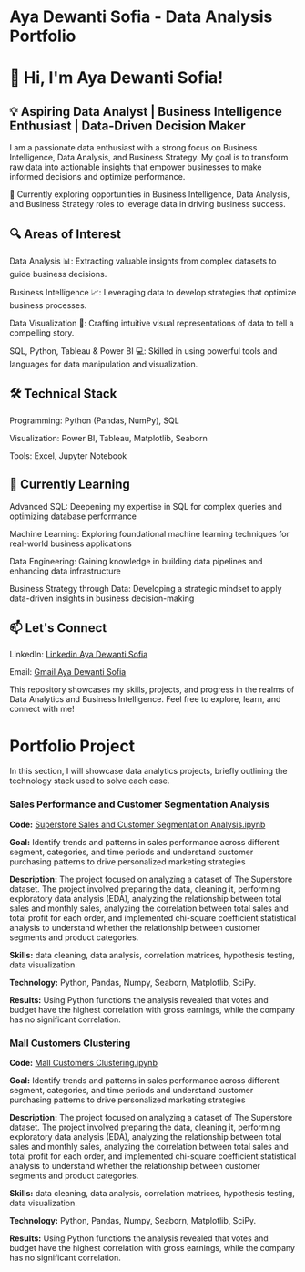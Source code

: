 # Aya Dewanti Sofia - Data Analysis Portfolio

# 👋 Hi, I'm Aya Dewanti Sofia!

## 💡 Aspiring Data Analyst | Business Intelligence Enthusiast | Data-Driven Decision Maker

I am a passionate data enthusiast with a strong focus on Business Intelligence, Data Analysis, and Business Strategy. My goal is to transform raw data into actionable insights that empower businesses to make informed decisions and optimize performance.

🚀 Currently exploring opportunities in Business Intelligence, Data Analysis, and Business Strategy roles to leverage data in driving business success.

## 🔍 Areas of Interest

Data Analysis 📊: Extracting valuable insights from complex datasets to guide business decisions.

Business Intelligence 📈: Leveraging data to develop strategies that optimize business processes.

Data Visualization 🎨: Crafting intuitive visual representations of data to tell a compelling story.

SQL, Python, Tableau & Power BI 💻: Skilled in using powerful tools and languages for data manipulation and visualization.

## 🛠 Technical Stack

Programming: Python (Pandas, NumPy), SQL

Visualization: Power BI, Tableau, Matplotlib, Seaborn

Tools: Excel, Jupyter Notebook

## 🌱 Currently Learning

Advanced SQL: Deepening my expertise in SQL for complex queries and optimizing database performance

Machine Learning: Exploring foundational machine learning techniques for real-world business applications

Data Engineering: Gaining knowledge in building data pipelines and enhancing data infrastructure

Business Strategy through Data: Developing a strategic mindset to apply data-driven insights in business decision-making

## 📫 Let's Connect

LinkedIn: [Linkedin Aya Dewanti Sofia](www.linkedin.com/in/aya-dewanti-sofia)

Email: [Gmail Aya Dewanti Sofia](dewantiaya@gmail.com)

This repository showcases my skills, projects, and progress in the realms of Data Analytics and Business Intelligence. Feel free to explore, learn, and connect with me!

# Portfolio Project

In this section, I will showcase data analytics projects, briefly outlining the technology stack used to solve each case.

### **Sales Performance and Customer Segmentation Analysis**

**Code:** [Superstore Sales and Customer Segmentation Analysis.ipynb](https://github.com/ayadewantis/Data-Analysis-Portfolio/blob/main/Notebooks/Superstore%20Sales%20and%20Customer%20Segmentation%20Analysis.ipynb)

**Goal:** Identify trends and patterns in sales performance across different segment, categories, and time periods and understand customer purchasing patterns to drive personalized marketing strategies

**Description:** The project focused on analyzing a dataset of The Superstore dataset. The project involved preparing the data, cleaning it, performing exploratory data analysis (EDA), analyzing the relationship between total sales and monthly sales, analyzing the correlation between total sales and total profit for each order, and implemented chi-square coefficient statistical analysis to understand whether the relationship between customer segments and product categories.

**Skills:** data cleaning, data analysis, correlation matrices, hypothesis testing, data visualization.

**Technology:** Python, Pandas, Numpy, Seaborn, Matplotlib, SciPy.

**Results:** Using Python functions the analysis revealed that votes and budget have the highest correlation with gross earnings, while the company has no significant correlation.

### **Mall Customers Clustering**

**Code:** [Mall Customers Clustering.ipynb](https://github.com/ayadewantis/Data-Analysis-Portfolio/Notebooks/Mall%20Customers%20Clustering.ipynb)

**Goal:** Identify trends and patterns in sales performance across different segment, categories, and time periods and understand customer purchasing patterns to drive personalized marketing strategies

**Description:** The project focused on analyzing a dataset of The Superstore dataset. The project involved preparing the data, cleaning it, performing exploratory data analysis (EDA), analyzing the relationship between total sales and monthly sales, analyzing the correlation between total sales and total profit for each order, and implemented chi-square coefficient statistical analysis to understand whether the relationship between customer segments and product categories.

**Skills:** data cleaning, data analysis, correlation matrices, hypothesis testing, data visualization.

**Technology:** Python, Pandas, Numpy, Seaborn, Matplotlib, SciPy.

**Results:** Using Python functions the analysis revealed that votes and budget have the highest correlation with gross earnings, while the company has no significant correlation.
